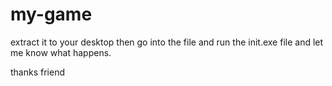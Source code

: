 # my-game

extract it to your desktop then go into the file and run the init.exe file and let me know what happens.

thanks friend
